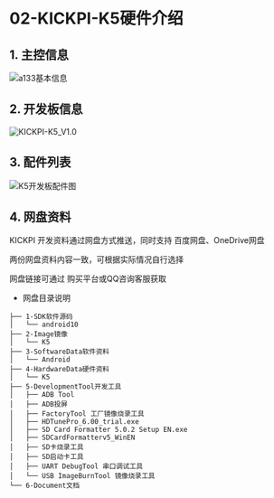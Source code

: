 # 02-KICKPI-K5硬件介绍





## 1. 主控信息

![a133基本信息](http://tanzhtanzh.oss-cn-shenzhen.aliyuncs.com/img/rk3568bd.png)



## 2. 开发板信息

![KICKPI-K5_V1.0](http://tanzhtanzh.oss-cn-shenzhen.aliyuncs.com/img/image-20240420175637137.png)





## 3. 配件列表

![K5开发板配件图](http://tanzhtanzh.oss-cn-shenzhen.aliyuncs.com/img/O1CN01kcjuvi29djTNDfOhy_!!2216870748091.jpg)





## 4. 网盘资料

KICKPI 开发资料通过网盘方式推送，同时支持 百度网盘、OneDrive网盘

两份网盘资料内容一致，可根据实际情况自行选择

网盘链接可通过 购买平台或QQ咨询客服获取



* 网盘目录说明

```
├── 1-SDK软件源码
│   └── android10
├── 2-Image镜像
│   └── K5
├── 3-SoftwareData软件资料
│   └── Android
├── 4-HardwareData硬件资料
│   └── K5
├── 5-DevelopmentTool开发工具
│   ├── ADB Tool
│   ├── ADB投屏
│   ├── FactoryTool 工厂镜像烧录工具
│   ├── HDTunePro_6.00_trial.exe
│   ├── SD Card Formatter 5.0.2 Setup EN.exe
│   ├── SDCardFormatterv5_WinEN
│   ├── SD卡烧录工具
│   ├── SD启动卡工具
│   ├── UART DebugTool 串口调试工具
│   └── USB ImageBurnTool 镜像烧录工具
└── 6-Document文档

```

